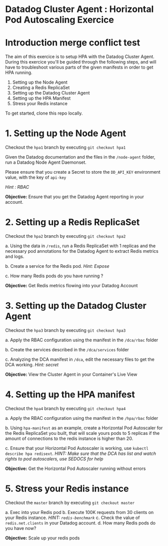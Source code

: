 # Datadog Cluster Agent : Horizontal Pod Autoscaling Exercice

# Introduction merge conflict test

The aim of this exercice is to setup HPA with the Datadog Cluster Agent. During this exercice you'll be guided through the following steps, and will have to troubleshoot various parts of the given manifests in order to get HPA running.
1. Setting up the Node Agent
2. Creating a Redis ReplicaSet
3. Setting up the Datadog Cluster Agent
4. Setting up the HPA Manifest
5. Stress your Redis instance

To get started, clone this repo locally.

# 1. Setting up the Node Agent

Checkout the `hpa1` branch by executing `git checkout hpa1`

Given the Datadog documentation and the files in the `/node-agent` folder, run a Datadog Node Agent Daemonset.

Please ensure that you create a Secret to store the `DD_API_KEY` environment value, with the key of `api-key`

*Hint : RBAC*

**Objective:** Ensure that you get the Datadog Agent reporting in your account.

# 2. Setting up a Redis ReplicaSet

Checkout the `hpa2` branch by executing `git checkout hpa2`

a. Using the data in `/redis`, run a Redis ReplicaSet with 1 replicas and the necessary pod annotations for the Datadog Agent to extract Redis metrics and logs.

b. Create a service for the Redis pod. *Hint: Expose*

c. How many Redis pods do you have running ?

**Objective:** Get Redis metrics flowing into your Datadog Account

# 3. Setting up the Datadog Cluster Agent

Checkout the `hpa3` branch by executing `git checkout hpa3`

a. Apply the RBAC configuration using the manifest in the `/dca/rbac` folder

b. Create the services described in the `/dca/services` folder

c. Analyzing the DCA manifest in `/dca`, edit the necessary files to get the DCA working. *Hint: secret*

**Objective:** View the Cluster Agent in your Container's Live View


# 4. Setting up the HPA manifest

Checkout the `hpa4` branch by executing `git checkout hpa4`

a. Apply the RBAC configuration using the manifest in the `/hpa/rbac` folder

b. Using `hpa-manifest` as an example, create a Horizontal Pod Autoscaler for the Redis ReplicaSet you built, that will scale yours pods to 5 replicas if the amount of connections to the redis instance is higher than 20.

c. Ensure that your Horizontal Pod Autoscaler is working, use `kubectl describe hpa redisext`. *HINT: Make sure that the DCA has list and watch rights to pod autoscalers, use SEDOCS for help*

**Objective:** Get the Horizontal Pod Autoscaler running without errors

# 5. Stress your Redis instance

Checkout the `master` branch by executing `git checkout master`

a. Exec into your Redis pod
b. Execute 100K requests from 30 clients on your Redis instance. *HINT: `redis-benchmark`*
c. Check the value of `redis.net.clients` in your Datadog account.
d. How many Redis pods do you have now?

**Objective:** Scale up your redis pods
